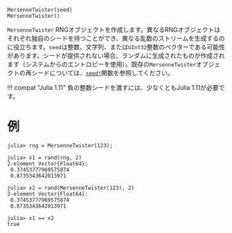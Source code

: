 ```
MersenneTwister(seed)
MersenneTwister()
```

`MersenneTwister` RNGオブジェクトを作成します。異なるRNGオブジェクトはそれぞれ独自のシードを持つことができ、異なる乱数のストリームを生成するのに役立ちます。`seed`は整数、文字列、または`UInt32`整数のベクターである可能性があります。シードが提供されない場合、ランダムに生成されたものが作成されます（システムからのエントロピーを使用）。既存の`MersenneTwister`オブジェクトの再シードについては、[`seed!`](@ref)関数を参照してください。

!!! compat "Julia 1.11"
    負の整数シードを渡すには、少なくともJulia 1.11が必要です。


# 例

```jldoctest
julia> rng = MersenneTwister(123);

julia> x1 = rand(rng, 2)
2-element Vector{Float64}:
 0.37453777969575874
 0.8735343642013971

julia> x2 = rand(MersenneTwister(123), 2)
2-element Vector{Float64}:
 0.37453777969575874
 0.8735343642013971

julia> x1 == x2
true
```
